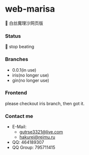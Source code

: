 # web-marisa
🍄 白丝魔理沙网页版

### Status
🤍 stop beating

### Branches
- 0.0.1(in use)
- iris(no longer use)
- gin(no longer use)

### Frontend
please checkout iris branch, then got it.

### Contact me
- E-Mail:
    - gutrse3321@live.com
    - hakurei@reimu.ru
- QQ: 464189307
- QQ Group: 795711415
